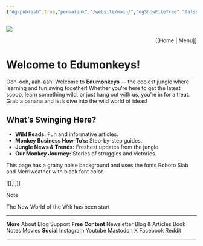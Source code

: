 ```yaml
---
{"dg-publish":true,"permalink":"/website/main/","dgShowFileTree":"false","noteIcon":""}
---
```



![](https://i.imgur.com/tc3URDE.png)<p align="right">[[Home \| Menu]]</p>






# Welcome to Edumonkeys!

Ooh-ooh, aah-aah! Welcome to **Edumonkeys** — the coolest jungle where learning and fun swing together! Whether you're here to get the latest scoop, learn something wild, or just hang out with us, you’re in for a treat. Grab a banana and let’s dive into the wild world of ideas!

## What’s Swinging Here?

- **Wild Reads:** Fun and informative articles.
- **Monkey Business How-To’s:** Step-by-step guides.
- **Jungle News & Trends:** Freshest updates from the jungle.
- **Our Monkey Journey:** Stories of struggles and victories.

This page has a grainy noise background and uses the fonts Roboto Slab and Merriweather with black font color.









![[,\|,]]


>[!Note]
>The New World of the Wrk has been start

---

**More**  About  Blog  Support
**Free Content**  Newsletter  Blog & Articles  Book Notes  Movies
**Social**  Instagram  Youtube  Mastodon  X  Facebook  Reddit   

---

